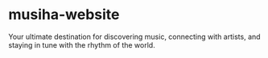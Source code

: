 # musiha-website
Your ultimate destination for discovering music, connecting with artists, and staying in tune with the rhythm of the world.
